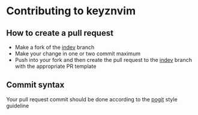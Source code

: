 # Contributing to keyznvim

## How to create a pull request

- Make a fork of the [indev](https://github.com/keyzox71/nvim/tree/indev) branch
- Make your change in one or two commit maximum
- Push into your fork and then create the pull request to the [indev](https://github.com/keyzox71/nvim/tree/indev) branch with the appropriate PR template

## Commit syntax

Your pull request commit should be done according to the [pogit](https://github.com/y-syo/pogit) style guideline
